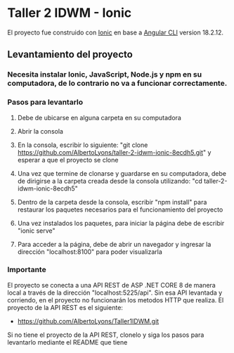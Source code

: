 # Taller 2 IDWM - Ionic

El proyecto fue construido con [Ionic](https://github.com/ionic-team) en base a [Angular CLI](https://github.com/angular/angular-cli) version 18.2.12.

## Levantamiento del proyecto
### Necesita instalar Ionic, JavaScript, Node.js y npm en su computadora, de lo contrario no va a funcionar correctamente.
### Pasos para levantarlo

1. Debe de ubicarse en alguna carpeta en su computadora

2. Abrir la consola

3. En la consola, escribir lo siguiente: "git clone https://github.com/AlbertoLyons/taller-2-idwm-ionic-8ecdh5.git" y esperar a que el proyecto se clone

4. Una vez que termine de clonarse y guardarse en su computadora, debe de dirigirse a la carpeta creada desde la consola utilizando: "cd taller-2-idwm-ionic-8ecdh5"

5. Dentro de la carpeta desde la consola, escribir "npm install" para restaurar los paquetes necesarios para el funcionamiento del proyecto

6. Una vez instalados los paquetes, para iniciar la página debe de escribir "ionic serve"

7. Para acceder a la página, debe de abrir un navegador y ingresar la dirección "localhost:8100" para poder visualizarla
### Importante 

El proyecto se conecta a una API REST de ASP .NET CORE 8 de manera local a través de la dirección "localhost:5225/api". Sin esa API levantada y corriendo, en el proyecto no funcionarán los metodos HTTP que realiza. El proyecto de la API REST es el siguiente:

- https://github.com/AlbertoLyons/Taller1IDWM.git

Si no tiene el proyecto de la API REST, clonelo y siga los pasos para levantarlo mediante el README que tiene